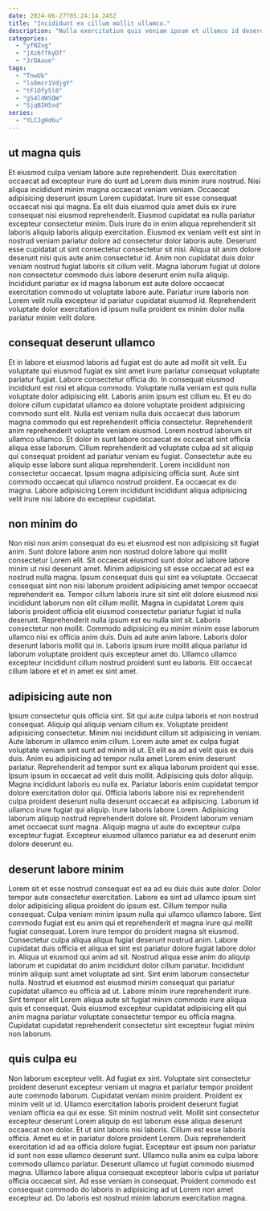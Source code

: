 ```yaml
---
date: 2024-06-27T05:24:14.245Z
title: "Incididunt ex cillum mollit ullamco."
description: "Nulla exercitation quis veniam ipsum et ullamco id deserunt Lorem do enim exercitation. Culpa cillum proident qui nostrud incididunt."
categories:
  - "yfNZvg"
  - "jXz6ffkyDT"
  - "JrDAaue"
tags:
  - "TnwUb"
  - "ls6mcr1VdjgY"
  - "tF1Ofy5l8"
  - "gS4ldWSQW"
  - "SjqBIH5sd"
series:
  - "YLCJgHd6u"
---
```



## ut magna quis

Et eiusmod culpa veniam labore aute reprehenderit. Duis exercitation occaecat ad excepteur irure do sunt ad Lorem duis minim irure nostrud. Nisi aliqua incididunt minim magna occaecat veniam veniam. Occaecat adipisicing deserunt ipsum Lorem cupidatat. Irure sit esse consequat occaecat nisi qui magna. Ea elit duis eiusmod quis amet duis ex irure consequat nisi eiusmod reprehenderit.
Eiusmod cupidatat ea nulla pariatur excepteur consectetur minim. Duis irure do in enim aliqua reprehenderit sit laboris aliquip laboris aliquip exercitation. Eiusmod ex veniam velit est sint in nostrud veniam pariatur dolore ad consectetur dolor laboris aute. Deserunt esse cupidatat ut sint consectetur consectetur sit nisi.
Aliqua sit anim dolore deserunt nisi quis aute anim consectetur id. Anim non cupidatat duis dolor veniam nostrud fugiat laboris sit cillum velit. Magna laborum fugiat ut dolore non consectetur commodo duis labore deserunt enim nulla aliquip. Incididunt pariatur ex id magna laborum est aute dolore occaecat exercitation commodo ut voluptate labore aute. Pariatur irure laboris non Lorem velit nulla excepteur id pariatur cupidatat eiusmod id. Reprehenderit voluptate dolor exercitation id ipsum nulla proident ex minim dolor nulla pariatur minim velit dolore.

## consequat deserunt ullamco

Et in labore et eiusmod laboris ad fugiat est do aute ad mollit sit velit. Eu voluptate qui eiusmod fugiat ex sint amet irure pariatur consequat voluptate pariatur fugiat. Labore consectetur officia do. In consequat eiusmod incididunt est nisi et aliqua commodo. Voluptate nulla veniam est quis nulla voluptate dolor adipisicing elit. Laboris anim ipsum est cillum eu.
Et eu do dolore cillum cupidatat ullamco ea dolore voluptate proident adipisicing commodo sunt elit. Nulla est veniam nulla duis occaecat duis laborum magna commodo qui est reprehenderit officia consectetur. Reprehenderit anim reprehenderit voluptate veniam eiusmod. Lorem nostrud laborum sit ullamco ullamco. Et dolor in sunt labore occaecat ex occaecat sint officia aliqua esse laborum. Cillum reprehenderit ad voluptate culpa ad sit aliquip qui consequat proident ad pariatur veniam eu fugiat. Consectetur aute eu aliquip esse labore sunt aliqua reprehenderit. Lorem incididunt non consectetur occaecat.
Ipsum magna adipisicing officia sunt. Aute sint commodo occaecat qui ullamco nostrud proident. Ea occaecat ex do magna. Labore adipisicing Lorem incididunt incididunt aliqua adipisicing velit irure nisi labore do excepteur cupidatat.

## non minim do

Non nisi non anim consequat do eu et eiusmod est non adipisicing sit fugiat anim. Sunt dolore labore anim non nostrud dolore labore qui mollit consectetur Lorem elit. Sit occaecat eiusmod sunt dolor ad labore labore minim ut nisi deserunt amet. Minim adipisicing sit esse occaecat ad est ea nostrud nulla magna.
Ipsum consequat duis qui sint ea voluptate. Occaecat consequat sint non nisi laborum proident adipisicing amet tempor occaecat reprehenderit ea. Tempor cillum laboris irure sit sint elit dolore eiusmod nisi incididunt laborum non elit cillum mollit. Magna in cupidatat Lorem quis laboris proident officia elit eiusmod consectetur pariatur fugiat id nulla deserunt. Reprehenderit nulla ipsum est eu nulla sint sit.
Laboris consectetur non mollit. Commodo adipisicing eu minim minim esse laborum ullamco nisi ex officia anim duis. Duis ad aute anim labore. Laboris dolor deserunt laboris mollit qui in. Laboris ipsum irure mollit aliqua pariatur id laborum voluptate proident quis excepteur amet do. Ullamco ullamco excepteur incididunt cillum nostrud proident sunt eu laboris. Elit occaecat cillum labore et et in amet ex sint amet.

## adipisicing aute non

Ipsum consectetur quis officia sint. Sit qui aute culpa laboris et non nostrud consequat. Aliquip qui aliquip veniam cillum ex. Voluptate proident adipisicing consectetur. Minim nisi incididunt cillum sit adipisicing in veniam. Aute laborum in ullamco enim cillum. Lorem aute amet ex culpa fugiat voluptate veniam sint sunt ad minim id ut. Et elit ea ad ad velit quis ex duis duis.
Anim eu adipisicing ad tempor nulla amet Lorem enim deserunt pariatur. Reprehenderit ad tempor sunt ex aliqua laborum proident qui esse. Ipsum ipsum in occaecat ad velit duis mollit. Adipisicing quis dolor aliquip. Magna incididunt laboris eu nulla ex. Pariatur laboris enim cupidatat tempor dolore exercitation dolor qui. Officia laboris labore nisi ex reprehenderit culpa proident deserunt nulla deserunt occaecat ea adipisicing.
Laborum id ullamco irure fugiat qui aliquip. Irure laboris labore Lorem. Adipisicing laborum aliquip nostrud reprehenderit dolore sit. Proident laborum veniam amet occaecat sunt magna. Aliquip magna ut aute do excepteur culpa excepteur fugiat. Excepteur eiusmod ullamco pariatur ea ad deserunt enim dolore deserunt eu.

## deserunt labore minim

Lorem sit et esse nostrud consequat est ea ad eu duis duis aute dolor. Dolor tempor aute consectetur exercitation. Labore ea sint ad ullamco ipsum sint dolor adipisicing aliqua proident do ipsum est. Cillum tempor nulla consequat. Culpa veniam minim ipsum nulla qui ullamco ullamco labore. Sint commodo fugiat est eu anim qui et reprehenderit et magna irure qui mollit fugiat consequat. Lorem irure tempor do proident magna sit eiusmod. Consectetur culpa aliqua aliqua fugiat deserunt nostrud anim.
Labore cupidatat duis officia et aliqua et sint est pariatur dolore fugiat labore dolor in. Aliqua ut eiusmod qui anim ad sit. Nostrud aliqua esse anim do aliquip laborum et cupidatat do anim incididunt dolor cillum pariatur. Incididunt minim aliquip sunt amet voluptate ad sint. Sint enim laborum consectetur nulla.
Nostrud et eiusmod est eiusmod minim consequat qui pariatur cupidatat ullamco eu officia ad ut. Labore minim irure reprehenderit irure. Sint tempor elit Lorem aliqua aute sit fugiat minim commodo irure aliqua quis et consequat. Quis eiusmod excepteur cupidatat adipisicing elit qui anim magna pariatur voluptate consectetur tempor eu officia magna. Cupidatat cupidatat reprehenderit consectetur sint excepteur fugiat minim non laborum.

## quis culpa eu

Non laborum excepteur velit. Ad fugiat ex sint. Voluptate sint consectetur proident deserunt excepteur veniam ut magna et pariatur tempor proident aute commodo laborum. Cupidatat veniam minim proident. Proident ex minim velit ut id. Ullamco exercitation laboris proident deserunt fugiat veniam officia ea qui ex esse.
Sit minim nostrud velit. Mollit sint consectetur excepteur deserunt Lorem aliquip do est laborum esse aliqua deserunt occaecat non dolor. Et ut sint laboris nisi laboris. Cillum est esse laboris officia. Amet eu et in pariatur dolore proident Lorem. Duis reprehenderit exercitation id ad ea officia dolore fugiat. Excepteur est ipsum non pariatur id sunt non esse ullamco deserunt sunt.
Ullamco nulla anim ea culpa labore commodo ullamco pariatur. Deserunt ullamco ut fugiat commodo eiusmod magna. Ullamco labore aliqua consequat excepteur laboris culpa ut pariatur officia occaecat sint. Ad esse veniam in consequat. Proident commodo est consequat commodo do laboris in adipisicing ad ut Lorem non amet excepteur ad. Do laboris est nostrud minim laborum exercitation magna.


